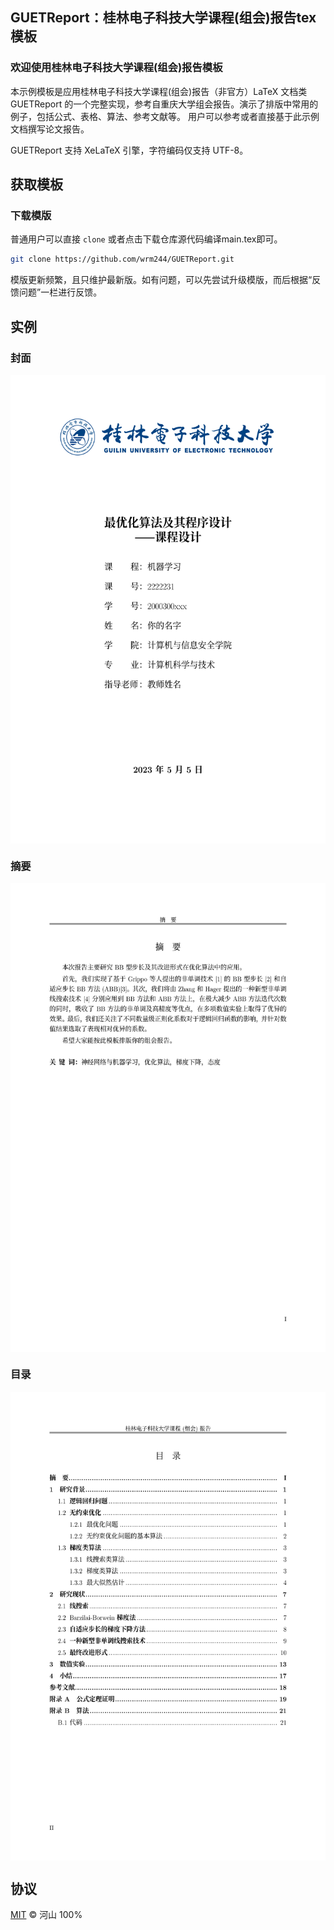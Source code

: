 ## GUETReport：桂林电子科技大学课程(组会)报告tex模板

### 欢迎使用桂林电子科技大学课程(组会)报告模板

本示例模板是应用桂林电子科技大学课程(组会)报告（非官方）LaTeX 文档类 GUETReport 的一个完整实现，参考自重庆大学组会报告。演示了排版中常用的例子，包括公式、表格、算法、参考文献等。
用户可以参考或者直接基于此示例文档撰写论文报告。

GUETReport 支持 XeLaTeX 引擎，字符编码仅支持 UTF-8。

## 获取模板

### 下载模版

普通用户可以直接 `clone` 或者点击下载仓库源代码编译main.tex即可。

```bash
git clone https://github.com/wrm244/GUETReport.git
```
模版更新频繁，且只维护最新版。如有问题，可以先尝试升级模版，而后根据“反馈问题”一栏进行反馈。

## 实例


### 封面

<p align=center>
<img src="./figures/cover.png" height="750"  alt="cover" align=center />
</p>

### 摘要
<p align=center>
<img src="./figures/abstract.png" height="750"  alt="abstract" align=center />
</p>

### 目录
<p align=center>
<img src="./figures/contents.png" height="750"  alt="contents" align=center />
</p>

## 协议
[MIT](./LICENSE) © 河山 100%